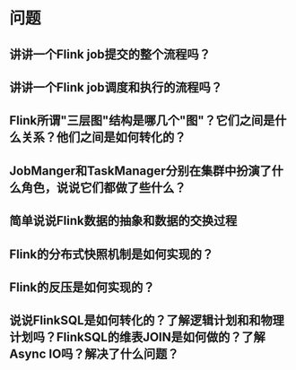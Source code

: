 # 问题
## 讲讲一个Flink job提交的整个流程吗？


## 讲讲一个Flink job调度和执行的流程吗？

## Flink所谓"三层图"结构是哪几个"图"？它们之间是什么关系？他们之间是如何转化的？

## JobManger和TaskManager分别在集群中扮演了什么角色，说说它们都做了些什么？

## 简单说说Flink数据的抽象和数据的交换过程

## Flink的分布式快照机制是如何实现的？

## Flink的反压是如何实现的？

## 说说FlinkSQL是如何转化的？了解逻辑计划和和物理计划吗？FlinkSQL的维表JOIN是如何做的？了解Async IO吗？解决了什么问题？
